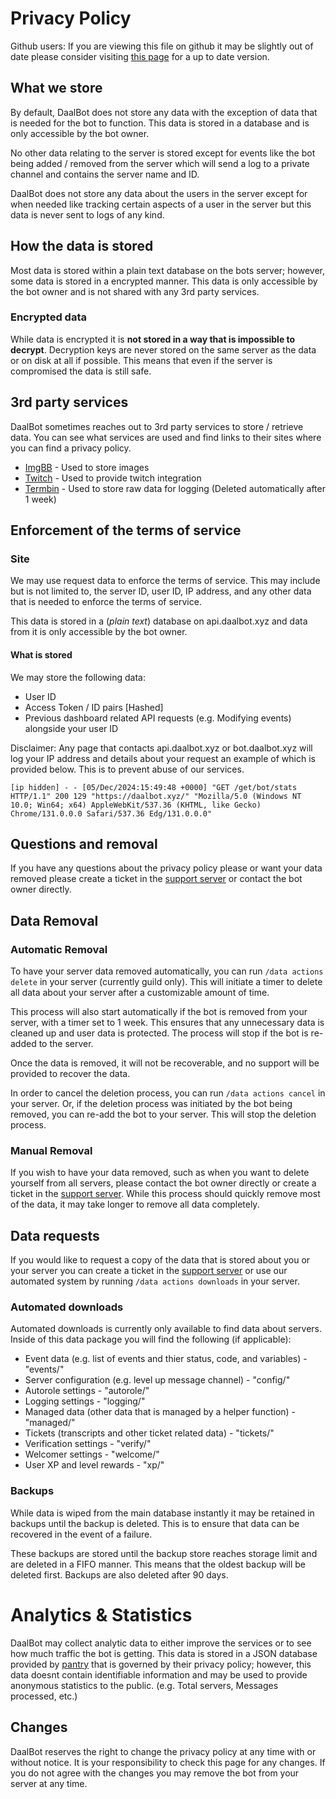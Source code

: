 # Privacy Policy
Github users: If you are viewing this file on github it may be slightly out of date please consider visiting [this page](https://daalbot.xyz/Legal/Privacy) for a up to date version.
## What we store
By default, DaalBot does not store any data with the exception of data that is needed for the bot to function. This data is stored in a database and is only accessible by the bot owner.

No other data relating to the server is stored except for events like the bot being added / removed from the server which will send a log to a private channel and contains the server name and ID. 

DaalBot does not store any data about the users in the server except for when needed like tracking certain aspects of a user in the server but this data is never sent to logs of any kind.

## How the data is stored
Most data is stored within a plain text database on the bots server; however, some data is stored in a encrypted manner. This data is only accessible by the bot owner and is not shared with any 3rd party services.

### Encrypted data
While data is encrypted it is **not stored in a way that is impossible to decrypt**. Decryption keys are never stored on the same server as the data or on disk at all if possible. This means that even if the server is compromised the data is still safe.

## 3rd party services
DaalBot sometimes reaches out to 3rd party services to store / retrieve data. You can see what services are used and find links to their sites where you can find a privacy policy.

* [ImgBB](https://imgbb.com/) - Used to store images
* [Twitch](https://www.twitch.tv/) - Used to provide twitch integration
* [Termbin](https://termbin.com) - Used to store raw data for logging (Deleted automatically after 1 week)

## Enforcement of the terms of service

### Site
We may use request data to enforce the terms of service. This may include but is not limited to, the server ID, user ID, IP address, and any other data that is needed to enforce the terms of service.<br/>

This data is stored in a (*plain text*) database on api.daalbot.xyz and data from it is only accessible by the bot owner.

#### What is stored
We may store the following data:
* User ID
* Access Token / ID pairs [Hashed]
* Previous dashboard related API requests (e.g. Modifying events) alongside your user ID

Disclaimer: Any page that contacts api.daalbot.xyz or bot.daalbot.xyz will log your IP address and details about your request an example of which is provided below. This is to prevent abuse of our services.

```log
[ip hidden] - - [05/Dec/2024:15:49:48 +0000] "GET /get/bot/stats HTTP/1.1" 200 129 "https://daalbot.xyz/" "Mozilla/5.0 (Windows NT 10.0; Win64; x64) AppleWebKit/537.36 (KHTML, like Gecko) Chrome/131.0.0.0 Safari/537.36 Edg/131.0.0.0"
```

## Questions and removal
If you have any questions about the privacy policy please or want your data removed please create a ticket in the [support server](https://lnk.daalbot.xyz/HQ) or contact the bot owner directly.

## Data Removal

### Automatic Removal
To have your server data removed automatically, you can run `/data actions delete` in your server (currently guild only). This will initiate a timer to delete all data about your server after a customizable amount of time.

This process will also start automatically if the bot is removed from your server, with a timer set to 1 week. This ensures that any unnecessary data is cleaned up and user data is protected. The process will stop if the bot is re-added to the server.

Once the data is removed, it will not be recoverable, and no support will be provided to recover the data.

In order to cancel the deletion process, you can run `/data actions cancel` in your server. Or, if the deletion process was initiated by the bot being removed, you can re-add the bot to your server. This will stop the deletion process.

### Manual Removal
If you wish to have your data removed, such as when you want to delete yourself from all servers, please contact the bot owner directly or create a ticket in the [support server](https://lnk.daalbot.xyz/HQ). While this process should quickly remove most of the data, it may take longer to remove all data completely.

## Data requests
If you would like to request a copy of the data that is stored about you or your server you can create a ticket in the [support server](https://lnk.daalbot.xyz/HQ) or use our automated system by running `/data actions downloads` in your server.

### Automated downloads
Automated downloads is currently only available to find data about servers. Inside of this data package you will find the following (if applicable):
* Event data (e.g. list of events and thier status, code, and variables) - "events/"
* Server configuration (e.g. level up message channel) - "config/"
* Autorole settings - "autorole/"
* Logging settings - "logging/"
* Managed data (other data that is managed by a helper function) - "managed/"
* Tickets (transcripts and other ticket related data) - "tickets/"
* Verification settings - "verify/"
* Welcomer settings - "welcome/"
* User XP and level rewards - "xp/"

### Backups
While data is wiped from the main database instantly it may be retained in backups until the backup is deleted. This is to ensure that data can be recovered in the event of a failure.

These backups are stored until the backup store reaches storage limit and are deleted in a FIFO manner. This means that the oldest backup will be deleted first. Backups are also deleted after 90 days.

# Analytics & Statistics
DaalBot may collect analytic data to either improve the services or to see how much traffic the bot is getting. This data is stored in a JSON database provided by [pantry](https://getpantry.cloud) that is governed by their privacy policy; however, this data doesnt contain identifiable information and may be used to provide anonymous statistics to the public. (e.g. Total servers, Messages processed, etc.)

## Changes
DaalBot reserves the right to change the privacy policy at any time with or without notice. It is your responsibility to check this page for any changes. If you do not agree with the changes you may remove the bot from your server at any time.